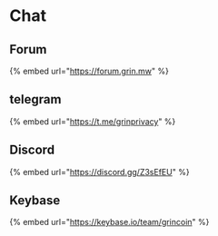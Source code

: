 # Chat

## Forum

{% embed url="https://forum.grin.mw" %}

## telegram

{% embed url="https://t.me/grinprivacy" %}

## Discord

{% embed url="https://discord.gg/Z3sEfEU" %}

## Keybase

{% embed url="https://keybase.io/team/grincoin" %}
